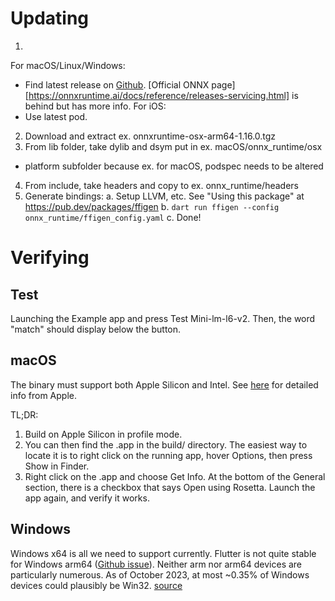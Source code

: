 # Updating
1. 
For macOS/Linux/Windows:
- Find latest release on [Github](https://github.com/microsoft/onnxruntime/releases). 
[Official ONNX page][https://onnxruntime.ai/docs/reference/releases-servicing.html] is behind but has more info.
For iOS:
- Use latest pod.
2. Download and extract ex. onnxruntime-osx-arm64-1.16.0.tgz
3. From lib folder, take dylib and dsym put in ex. macOS/onnx_runtime/osx 
- platform subfolder because ex. for macOS, podspec needs to be altered
4. From include, take headers and copy to ex. onnx_runtime/headers
5. Generate bindings: 
a. Setup LLVM, etc. See "Using this package" at https://pub.dev/packages/ffigen 
b. `dart run ffigen --config onnx_runtime/ffigen_config.yaml`
c. Done!


# Verifying

## Test
Launching the Example app and press Test Mini-lm-l6-v2. 
Then, the word "match" should display below the button.

## macOS
The binary must support both Apple Silicon and Intel. See [here](https://developer.apple.com/documentation/apple-silicon/building-a-universal-macos-binary) for detailed info from Apple. 

TL;DR:
1. Build on Apple Silicon in profile mode.
2. You can then find the .app in the build/ directory. The easiest way to locate it is to right click on the running app, hover Options, then press Show in Finder. 
3. Right click on the .app and choose Get Info. At the bottom of the General section, there is a checkbox that says Open using Rosetta. Launch the app again, and verify it works.

## Windows
Windows x64 is all we need to support currently.
Flutter is not quite stable for Windows arm64 ([Github issue](https://github.com/flutter/flutter/issues/62597)).
Neither arm nor arm64 devices are particularly numerous.
As of October 2023, at most ~0.35% of Windows devices could plausibly be Win32. [source](https://www.pcbenchmarks.net/os-marketshare.html)